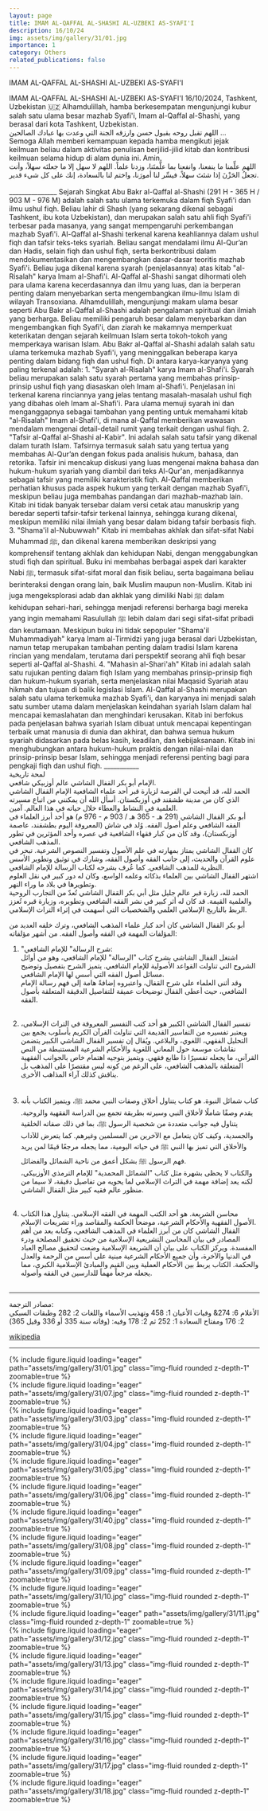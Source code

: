 ```yaml
---
layout: page
title: IMAM AL-QAFFAL AL-SHASHI AL-UZBEKI AS-SYAFI'I
description: 16/10/24
img: assets/img/gallery/31/01.jpg
importance: 1
category: Others
related_publications: false
---
```


<p class="distill-post-title">IMAM AL-QAFFAL AL-SHASHI AL-UZBEKI AS-SYAFI'I </p>
IMAM AL-QAFFAL AL-SHASHI AL-UZBEKI AS-SYAFI'I 
16/10/2024, Tashkent, Uzbekistan 🇺🇿
Alhamdulillah, hamba berkesempatan mengunjungi kubur salah satu ulama besar mazhab Syafi'i, Imam al-Qaffal al-Shashi, yang berasal dari kota Tashkent, Uzbekistan.

<div class="rtl">
اللهم تقبل روحه بقبول حسن وارزقه الجنة التي وعدت بها عبادك الصالحين ... 
</div> 
Semoga Allah memberi kemampuan kepada hamba  mengikuti jejak keilmuan beliau dalam aktivitas penulisan berjilid-jilid kitab  dan kontribusi keilmuan selama hidup di alam dunia ini. Amin.
<div class="rtl">
اللهم علِّمنا ما ينفعنا، وانفعنا بما علَّمتَنا، وزدنا علماً. اللهم لا سهل إلا ما جعلتَه سهلاً، وأنت تجعلُ الحَزْنَ إذا شئتَ سهلاً، فيسِّر لنا أمورَنا، واختم لنا بالسعادة، إنك على كل شيء قدير.<br><br></div>
_______________
Sejarah Singkat
Abu Bakr al-Qaffal al-Shashi (291 H - 365 H / 903 M - 976 M) adalah salah satu ulama terkemuka dalam fiqh Syafi'i dan ilmu ushul fiqh. Beliau lahir di Shash (yang sekarang dikenal sebagai Tashkent, ibu kota Uzbekistan), dan merupakan salah satu ahli fiqh Syafi'i terbesar pada masanya, yang sangat mempengaruhi perkembangan mazhab Syafi'i.
Al-Qaffal al-Shashi terkenal karena keahliannya dalam ushul fiqh dan tafsir teks-teks syariah. Beliau sangat mendalami ilmu Al-Qur’an dan Hadis, selain fiqh dan ushul fiqh, serta berkontribusi dalam mendokumentasikan dan mengembangkan dasar-dasar teoritis mazhab Syafi'i. Beliau juga dikenal karena syarah (penjelasannya) atas kitab "al-Risalah" karya Imam al-Shafi'i.
Al-Qaffal al-Shashi sangat dihormati oleh para ulama karena kecerdasannya dan ilmu yang luas, dan ia berperan penting dalam menyebarkan serta mengembangkan ilmu-ilmu Islam di wilayah Transoxiana.
Alhamdulillah, mengunjungi makam ulama besar seperti Abu Bakr al-Qaffal al-Shashi adalah pengalaman spiritual dan ilmiah yang berharga. Beliau memiliki pengaruh besar dalam menyebarkan dan mengembangkan fiqh Syafi'i, dan ziarah ke makamnya memperkuat keterikatan dengan sejarah keilmuan Islam serta tokoh-tokoh yang memperkaya warisan Islam.
Abu Bakr al-Qaffal al-Shashi adalah salah satu ulama terkemuka mazhab Syafi'i, yang meninggalkan beberapa karya penting dalam bidang fiqh dan ushul fiqh. Di antara karya-karyanya yang paling terkenal adalah:
1. "Syarah al-Risalah" karya Imam al-Shafi'i.
Syarah beliau merupakan salah satu syarah pertama yang membahas prinsip-prinsip ushul fiqh yang diasaskan oleh Imam al-Shafi'i. Penjelasan ini terkenal karena rinciannya yang jelas tentang masalah-masalah ushul fiqh yang dibahas oleh Imam al-Shafi'i.
Para ulama memuji syarah ini dan menganggapnya sebagai tambahan yang penting untuk memahami kitab "al-Risalah" Imam al-Shafi'i, di mana al-Qaffal memberikan wawasan mendalam mengenai detail-detail rumit yang terkait dengan ushul fiqh.
2. "Tafsir al-Qaffal al-Shashi al-Kabir".
Ini adalah salah satu tafsir yang dikenal dalam turath Islam. Tafsirnya termasuk salah satu yang tertua yang membahas Al-Qur’an dengan fokus pada analisis hukum, bahasa, dan retorika. Tafsir ini mencakup diskusi yang luas mengenai makna bahasa dan hukum-hukum syariah yang diambil dari teks Al-Qur'an, menjadikannya sebagai tafsir yang memiliki karakteristik fiqh.
Al-Qaffal memberikan perhatian khusus pada aspek hukum yang terkait dengan mazhab Syafi'i, meskipun beliau juga membahas pandangan dari mazhab-mazhab lain.
Kitab ini tidak banyak tersebar dalam versi cetak atau manuskrip yang beredar seperti tafsir-tafsir terkenal lainnya, sehingga kurang dikenal, meskipun memiliki nilai ilmiah yang besar dalam bidang tafsir berbasis fiqh.
3. "Shama'il al-Nubuwwah"
Kitab ini membahas akhlak dan sifat-sifat Nabi Muhammad ﷺ, dan dikenal karena memberikan deskripsi yang komprehensif tentang akhlak dan kehidupan Nabi, dengan menggabungkan studi fiqh dan spiritual. Buku ini membahas berbagai aspek dari karakter Nabi ﷺ, termasuk sifat-sifat moral dan fisik beliau, serta bagaimana beliau berinteraksi dengan orang lain, baik Muslim maupun non-Muslim.
Kitab ini juga mengeksplorasi adab dan akhlak yang dimiliki Nabi ﷺ dalam kehidupan sehari-hari, sehingga menjadi referensi berharga bagi mereka yang ingin memahami Rasulullah ﷺ lebih dalam dari segi sifat-sifat pribadi dan keutamaan.
Meskipun buku ini tidak sepopuler "Shama'il Muhammadiyah" karya Imam al-Tirmidzi yang juga berasal dari Uzbekistan, namun tetap merupakan tambahan penting dalam tradisi Islam karena rincian yang mendalam, terutama dari perspektif seorang ahli fiqh besar seperti al-Qaffal al-Shashi.
4. "Mahasin al-Shari'ah"
Kitab ini adalah salah satu rujukan penting dalam fiqh Islam yang membahas prinsip-prinsip fiqh dan hukum-hukum syariah, serta menjelaskan nilai Maqasid Syariah atau hikmah dan tujuan di balik legislasi Islam.
Al-Qaffal al-Shashi merupakan salah satu ulama terkemuka mazhab Syafi'i, dan karyanya ini menjadi salah satu sumber utama dalam menjelaskan keindahan syariah Islam dalam hal mencapai kemaslahatan dan menghindari kerusakan.
Kitab ini berfokus pada penjelasan bahwa syariah Islam dibuat untuk mencapai kepentingan terbaik umat manusia di dunia dan akhirat, dan bahwa semua hukum syariah didasarkan pada belas kasih, keadilan, dan kebijaksanaan. Kitab ini menghubungkan antara hukum-hukum praktis dengan nilai-nilai dan prinsip-prinsip besar Islam, sehingga menjadi referensi penting bagi para pengkaji fiqh dan ushul fiqh.
___________
<div class="rtl">
لمحة تاريخية
<br>
الإمام أبو بكر القفال الشاشي عالم أوزبيكي شافعي.
<br>
الحمد لله، قد أتيحت لي الفرصة لزيارة قبر أحد علماء الشافعية الإمام القفال الشاشي الذي كان من مدينة طشقند في أوزبكستان. أسأل الله أن يمكنني من اتباع مسيرته العلمية في النشاط والعطاء خلال حياته في هذا العالم. آمين.
<br>
أبو بكر القفال الشاشي (291 هـ - 365 هـ / 903 م - 976 م) هو أحد أبرز العلماء في الفقه الشافعي وعلم أصول الفقه. وُلد في شاش (المعروفة اليوم بطشقند، عاصمة أوزبكستان)، وقد كان من كبار فقهاء الشافعية في عصره وأحد المؤثرين في تطور المذهب الشافعي.
<br>
كان القفال الشاشي يمتاز بمهارته في علم الأصول وتفسير النصوص الشرعية. تبحر في علوم القرآن والحديث، إلى جانب الفقه وأصول الفقه، وشارك في توثيق وتطوير الأسس النظرية للمذهب الشافعي. كما عُرف بشرحه لكتاب الرسالة للإمام الشافعي.
<br>
اشتهر القفال الشاشي بين العلماء بذكائه وعلمه الواسع، وكان له دور كبير في نقل العلوم وتطويرها في بلاد ما وراء النهر.
<br>
الحمد لله، زيارة قبر عالم جليل مثل أبي بكر القفال الشاشي تُعدّ من التجارب الروحية والعلمية القيمة. قد كان له أثر كبير في نشر الفقه الشافعي وتطويره، وزيارة قبره تُعزز الربط بالتاريخ الإسلامي العلمي والشخصيات التي أسهمت في إثراء التراث الإسلامي.
<br>

أبو بكر القفال الشاشي كان أحد كبار علماء المذهب الشافعي، وترك خلفه العديد من المؤلفات المهمة في الفقه وأصول الفقه. من أشهر مؤلفاته:

1. "شرح الرسالة" للإمام الشافعي:
   <br>
   اشتغل القفال الشاشي بشرح كتاب "الرسالة" للإمام الشافعي، وهو من أوائل الشروح التي تناولت القواعد الأصولية للإمام الشافعي. يتميز الشرح بتفصيل وتوضيح مسائل أصول الفقه التي أسس لها الإمام الشافعي.
   <br>
   وقد أثنى العلماء على شرح القفال، واعتبروه إضافةً هامة إلى فهم رسالة الإمام الشافعي، حيث أعطى القفال توضيحات عميقة للتفاصيل الدقيقة المتعلقة بأصول الفقه.
   <br> <br>

2. تفسير القفال الشاشي الكبير هو أحد كتب التفسير المعروفة في التراث الإسلامي، ويعتبر تفسيره من التفاسير القديمة التي تناولت القرآن الكريم بأسلوب يجمع بين التحليل الفقهي، اللغوي، والبلاغي.
   ويُقال إن تفسير القفال الشاشي الكبير يتضمن نقاشات موسعة حول المعاني اللغوية والأحكام الشرعية المستنبطة من النص القرآني، ما يجعله تفسيرًا ذا طابع فقهي. ويتميز بتوجيه اهتمام خاص بالجوانب الفقهية المتعلقة بالمذهب الشافعي، على الرغم من كونه ليس مقتصرًا على المذهب بل يناقش كذلك آراء المذاهب الأخرى.
   <br> <br>

3. كتاب شمائل النبوة.
   هو كتاب يتناول أخلاق وصفات النبي محمد ﷺ، ويتميز الكتاب بأنه يقدم وصفًا شاملًا لأخلاق النبي وسيرته بطريقة تجمع بين الدراسة الفقهية والروحية. يتناول فيه جوانب متعددة من شخصية الرسول ﷺ، بما في ذلك صفاته الخلقية والجسدية، وكيف كان يتعامل مع الآخرين من المسلمين وغيرهم. كما يتعرض للآداب والأخلاق التي تميز بها النبي ﷺ في حياته اليومية، مما يجعله مرجعًا قيمًا لمن يريد فهم الرسول ﷺ بشكل أعمق من ناحية الشمائل والفضائل.
   <br>
   والكتاب لا يحظى بشهرة مثل كتاب "الشمائل المحمدية" للإمام الترمذي الأوزبيكي، لكنه يعد إضافة مهمة في التراث الإسلامي لما يحويه من تفاصيل دقيقة، لا سيما من منظور عالم فقيه كبير مثل القفال الشاشي.
   <br> <br>

4. محاسن الشريعة.
   هو أحد الكتب المهمة في الفقه الإسلامي. يتناول هذا الكتاب الأصول الفقهية والأحكام الشرعية، موضحاً الحكمة والمقاصد وراء تشريعات الإسلام.
   <br>
   القفال الشاشي كان من أبرز العلماء في المذهب الشافعي، وكتابه يعد من أهم المصادر في بيان المحاسن التشريعية الإسلامية من حيث تحقيق المصلحة ودرء المفسدة. ويركز الكتاب على بيان أن الشريعة الإسلامية وضعت لتحقيق مصالح العباد في الدنيا والآخرة، وأن جميع الأحكام الشرعية مبنية على أسس من الرحمة والعدل والحكمة. الكتاب يربط بين الأحكام العملية وبين القيم والمبادئ الإسلامية الكبرى، مما يجعله مرجعاً مهماً للدارسين في الفقه وأصوله.
   <br><br>

---

مصادر الترجمة:
<br>
الأعلام 6: 274& وفيات الأعيان 1: 458 وتهذيب الأسماء واللغات 2: 282 وطبقات السبكي 2: 176 ومفتاح السعادة 1: 252 ثم 2: 178 وفيه: (وفاته سنة 335 أو 336 وقيل 365)
</div>

[wikipedia](https://ar.m.wikipedia.org/wiki/%D8%A3%D8%A8%D9%88_%D8%A8%D9%83%D8%B1_%D8%A7%D9%84%D9%82%D9%81%D8%A7%D9%84_%D8%A7%D9%84%D8%B4%D8%A7%D8%B4%D9%8A)

---

<div class="row mt-3">
    <div class="col-sm mt-3 mt-md-0">
        {% include figure.liquid loading="eager" path="assets/img/gallery/31/01.jpg" class="img-fluid rounded z-depth-1" zoomable=true %}
    </div>
        <div class="col-sm mt-3 mt-md-0">
        {% include figure.liquid loading="eager" path="assets/img/gallery/31/07.jpg" class="img-fluid rounded z-depth-1" zoomable=true %}
    </div>
    <div class="col-sm mt-3 mt-md-0">
        {% include figure.liquid loading="eager" path="assets/img/gallery/31/03.jpg" class="img-fluid rounded z-depth-1" zoomable=true %}
    </div>
</div>

<div class="row mt-3">
    <div class="col-sm mt-3 mt-md-0">
        {% include figure.liquid loading="eager" path="assets/img/gallery/31/04.jpg" class="img-fluid rounded z-depth-1" zoomable=true %}
    </div>
    <div class="col-sm mt-3 mt-md-0">
        {% include figure.liquid loading="eager" path="assets/img/gallery/31/05.jpg" class="img-fluid rounded z-depth-1" zoomable=true %}
    </div>
    <div class="col-sm mt-3 mt-md-0">
        {% include figure.liquid loading="eager" path="assets/img/gallery/31/06.jpg" class="img-fluid rounded z-depth-1" zoomable=true %}
    </div>
</div>

<div class="row mt-3">
    <div class="col-sm mt-3 mt-md-0">
        {% include figure.liquid loading="eager" path="assets/img/gallery/31/40.jpg" class="img-fluid rounded z-depth-1" zoomable=true %}
    </div>
    <div class="col-sm mt-3 mt-md-0">
        {% include figure.liquid loading="eager" path="assets/img/gallery/31/08.jpg" class="img-fluid rounded z-depth-1" zoomable=true %}
    </div>
    <div class="col-sm mt-3 mt-md-0">
        {% include figure.liquid loading="eager" path="assets/img/gallery/31/09.jpg" class="img-fluid rounded z-depth-1" zoomable=true %}
    </div>
</div>

<div class="row mt-3">
    <div class="col-sm mt-3 mt-md-0">
        {% include figure.liquid loading="eager" path="assets/img/gallery/31/10.jpg" class="img-fluid rounded z-depth-1" zoomable=true %}
    </div>
    <div class="col-sm mt-3 mt-md-0">
        {% include figure.liquid loading="eager" path="assets/img/gallery/31/11.jpg" class="img-fluid rounded z-depth-1" zoomable=true %}
    </div>
    <div class="col-sm mt-3 mt-md-0">
        {% include figure.liquid loading="eager" path="assets/img/gallery/31/12.jpg" class="img-fluid rounded z-depth-1" zoomable=true %}
    </div>
</div>

<div class="row mt-3">
    <div class="col-sm mt-3 mt-md-0">
        {% include figure.liquid loading="eager" path="assets/img/gallery/31/13.jpg" class="img-fluid rounded z-depth-1" zoomable=true %}
    </div>
    <div class="col-sm mt-3 mt-md-0">
        {% include figure.liquid loading="eager" path="assets/img/gallery/31/14.jpg" class="img-fluid rounded z-depth-1" zoomable=true %}
    </div>
    <div class="col-sm mt-3 mt-md-0">
        {% include figure.liquid loading="eager" path="assets/img/gallery/31/15.jpg" class="img-fluid rounded z-depth-1" zoomable=true %}
    </div>
</div>

<div class="row mt-3">
    <div class="col-sm mt-3 mt-md-0">
        {% include figure.liquid loading="eager" path="assets/img/gallery/31/16.jpg" class="img-fluid rounded z-depth-1" zoomable=true %}
    </div>
    <div class="col-sm mt-3 mt-md-0">
        {% include figure.liquid loading="eager" path="assets/img/gallery/31/17.jpg" class="img-fluid rounded z-depth-1" zoomable=true %}
    </div>
    <div class="col-sm mt-3 mt-md-0">
        {% include figure.liquid loading="eager" path="assets/img/gallery/31/18.jpg" class="img-fluid rounded z-depth-1" zoomable=true %}
    </div>
</div>
